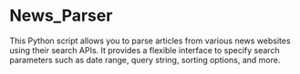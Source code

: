 # News_Parser
This Python script allows you to parse articles from various news websites using their search APIs. It provides a flexible interface to specify search parameters such as date range, query string, sorting options, and more.
